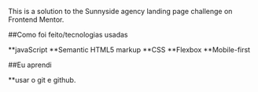 This is a solution to the Sunnyside agency landing page challenge on Frontend Mentor.

##Como foi feito/tecnologias usadas

 **javaScript
 **Semantic HTML5 markup
 **CSS
 **Flexbox
 **Mobile-first

##Eu aprendi

 **usar o git e github.
